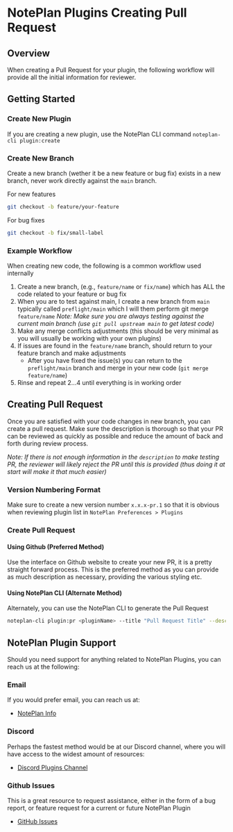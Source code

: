 # NotePlan Plugins Creating Pull Request

## Overview
When creating a Pull Request for your plugin, the following workflow will provide all the initial information for reviewer.

## Getting Started

### Create New Plugin
If you are creating a new plugin, use the NotePlan CLI command `noteplan-cli plugin:create`

### Create New Branch
Create a new branch (wether it be a new feature or bug fix) exists in a new branch, never work directly against the `main` branch.

For new features

```bash
git checkout -b feature/your-feature
```

For bug fixes

```bash
git checkout -b fix/small-label
```

### Example Workflow
When creating new code, the following is a common workflow used internally

1. Create a new branch, (e.g., `feature/name` or `fix/name`) which has ALL the code related to your feature or bug fix
2. When you are to test against main, I create a new branch from `main` typically called `preflight/main` which I will them perform git merge `feature/name`
	_Note: Make sure you are always testing against the current main branch (use `git pull upstream main` to get latest code)_
3. Make any merge conflicts adjustments (this should be very minimal as you will usually be working with your own plugins)
4. If issues are found in the `feature/name` branch, should return to your feature branch and make adjustments
	- After you have fixed the issue(s) you can return to the `preflight/main` branch and merge in your new code (`git merge feature/name`)
5. Rinse and repeat 2…4 until everything is in working order

## Creating Pull Request
Once you are satisfied with your code changes in new branch, you can create a pull request.  Make sure the description is thorough so that your PR can be reviewed as quickly as possible and reduce the amount of back and forth during review process.

_Note: If there is not enough information in the `description` to make testing PR, the reviewer will likely reject the PR until this is provided (thus doing it at start will make it that much easier)_

### Version Numbering Format
Make sure to create a new version number `x.x.x-pr.1` so that it is obvious when reviewing plugin list in `NotePlan Preferences > Plugins`

### Create Pull Request

#### Using Github (Preferred Method)
Use the interface on Github website to create your new PR, it is a pretty straight forward process.  This is the preferred method as you can provide as much description as necessary, providing the various styling etc.

#### Using NotePlan CLI (Alternate Method)
Alternately, you can use the NotePlan CLI to generate the Pull Request

```bash
noteplan-cli plugin:pr <pluginName> --title "Pull Request Title" --description "Pull Request Description"
```

## NotePlan Plugin Support
Should you need support for anything related to NotePlan Plugins, you can reach us at the following:

### Email
If you would prefer email, you can reach us at:

- [NotePlan Info](hello@noteplan.co)

### Discord
Perhaps the fastest method would be at our Discord channel, where you will have access to the widest amount of resources:

- [Discord Plugins Channel](https://discord.com/channels/763107030223290449/784376250771832843)

### Github Issues
This is a great resource to request assistance, either in the form of a bug report, or feature request for a current or future NotePlan Plugin

- [GitHub Issues](https://github.com/NotePlan/plugins/issues/new/choose)
